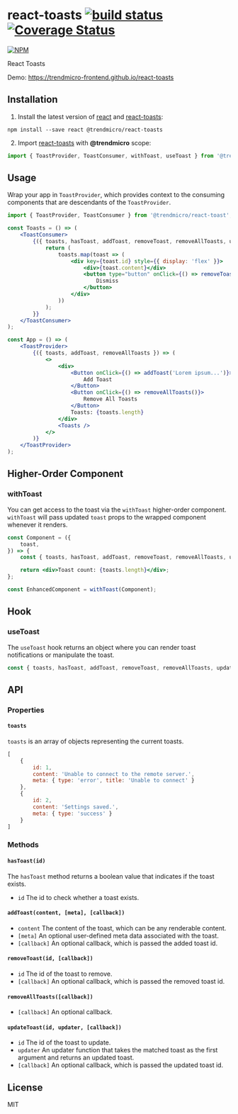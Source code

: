# react-toasts [![build status](https://travis-ci.org/trendmicro-frontend/react-toasts.svg?branch=master)](https://travis-ci.org/trendmicro-frontend/react-toasts) [![Coverage Status](https://coveralls.io/repos/github/trendmicro-frontend/react-toasts/badge.svg?branch=master)](https://coveralls.io/github/trendmicro-frontend/react-toasts?branch=master)

[![NPM](https://nodei.co/npm/@trendmicro/react-toasts.png?downloads=true&stars=true)](https://nodei.co/npm/@trendmicro/react-toasts/)

React Toasts

Demo: https://trendmicro-frontend.github.io/react-toasts

## Installation


1. Install the latest version of [react](https://github.com/facebook/react) and [react-toasts](https://github.com/trendmicro-frontend/react-toasts):

  ```
  npm install --save react @trendmicro/react-toasts
  ```

2. Import [react-toasts](https://github.com/trendmicro-frontend/react-toasts) with <b>@trendmicro</b> scope:
  ```js
  import { ToastProvider, ToastConsumer, withToast, useToast } from '@trendmicro/react-toasts';
  ```

## Usage

Wrap your app in `ToastProvider`, which provides context to the consuming components that are descendants of the `ToastProvider`.

```jsx
import { ToastProvider, ToastConsumer } from '@trendmicro/react-toast';

const Toasts = () => (
    <ToastConsumer>
        {({ toasts, hasToast, addToast, removeToast, removeAllToasts, updateToast }) => {
            return (
                toasts.map(toast => (
                    <div key={toast.id} style={{ display: 'flex' }}>
                        <div>{toast.content}</div>
                        <button type="button" onClick={() => removeToast(toast.id)}>
                            Dismiss
                        </button>
                    </div>
                ))
            );
        }}
    </ToastConsumer>
);

const App = () => (
    <ToastProvider>
        {({ toasts, addToast, removeAllToasts }) => (
            <>
                <div>
                    <Button onClick={() => addToast('Lorem ipsum...')}>
                        Add Toast
                    </Button>
                    <Button onClick={() => removeAllToasts()}>
                        Remove All Toasts
                    </Button>
                    Toasts: {toasts.length}
                </div>
                <Toasts />
            </>
        )}
    </ToastProvider>
);
```

## Higher-Order Component

### withToast

You can get access to the toast via the `withToast` higher-order component. `withToast` will pass updated `toast` props to the wrapped component whenever it renders.

```jsx
const Component = ({
    toast,
}) => {
    const { toasts, hasToast, addToast, removeToast, removeAllToasts, updateToast } = toast;

    return <div>Toast count: {toasts.length}</div>;
};

const EnhancedComponent = withToast(Component);
```

## Hook

### useToast

The `useToast` hook returns an object where you can render toast notifications or manipulate the toast.

```jsx static
const { toasts, hasToast, addToast, removeToast, removeAllToasts, updateToast } = useToast();
```

## API

### Properties

#### `toasts`
`toasts` is an array of objects representing the current toasts.
```js static
[
    {
        id: 1,
        content: 'Unable to connect to the remote server.',
        meta: { type: 'error', title: 'Unable to connect' }
    },
    {
        id: 2,
        content: 'Settings saved.',
        meta: { type: 'success' }
    }
]
```

### Methods

#### `hasToast(id)`
The `hasToast` method returns a boolean value that indicates if the toast exists.
- `id` The id to check whether a toast exists.

#### `addToast(content, [meta], [callback])`
- `content` The content of the toast, which can be any renderable content.
- `[meta]` An optional user-defined meta data associated with the toast.
- `[callback]` An optional callback, which is passed the added toast id.

#### `removeToast(id, [callback])`
- `id` The id of the toast to remove.
- `[callback]` An optional callback, which is passed the removed toast id.

#### `removeAllToasts([callback])`
- `[callback]` An optional callback.

#### `updateToast(id, updater, [callback])`
- `id` The id of the toast to update.
- `updater` An updater function that takes the matched toast as the first argument and returns an updated toast.
- `[callback]` An optional callback, which is passed the updated toast id.

## License

MIT

